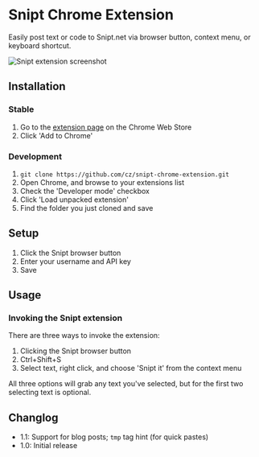 # Snipt Chrome Extension

Easily post text or code to Snipt.net via browser button, context menu, or keyboard shortcut.

![Snipt extension screenshot](http://i.imgur.com/6Geb5.png)

## Installation

### Stable

1. Go to the [extension page](https://chrome.google.com/webstore/detail/bkmpbmdfadelliddjcjglploolikpeej/) on the Chrome Web Store
2. Click 'Add to Chrome'

### Development

1. `git clone https://github.com/cz/snipt-chrome-extension.git`
2. Open Chrome, and browse to your extensions list
3. Check the 'Developer mode' checkbox
4. Click 'Load unpacked extension'
5. Find the folder you just cloned and save

## Setup

1. Click the Snipt browser button
2. Enter your username and API key
3. Save

## Usage

### Invoking the Snipt extension

There are three ways to invoke the extension:

1. Clicking the Snipt browser button
2. Ctrl+Shift+S
3. Select text, right click, and choose 'Snipt it' from the context menu

All three options will grab any text you've selected, but for the first two selecting text is optional.

## Changlog

- 1.1: Support for blog posts; `tmp` tag hint (for quick pastes)
- 1.0: Initial release